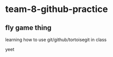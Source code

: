 # team-8-github-practice
## fly game thing

learning how to use git/github/tortoisegit in class

yeet
